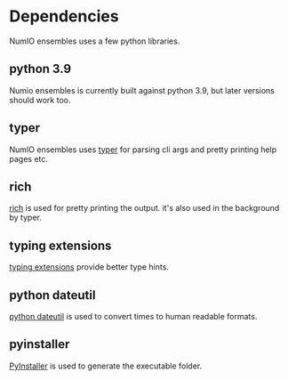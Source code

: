 # Dependencies
NumIO ensembles uses a few python libraries.

## python 3.9
Numio ensembles is currently built against python 3.9, but later versions should work too.

## typer

NumIO ensembles uses [typer](https://typer.tiangolo.com/) for parsing cli args and pretty printing help pages etc.


## rich
[rich](https://github.com/Textualize/rich) is used for pretty printing the output. it's also used in the background by typer.

## typing extensions
[typing extensions](https://pypi.org/project/typing-extensions/) provide better type hints.

## python dateutil
[python dateutil](https://pypi.org/project/python-dateutil/) is used to convert times to human readable formats.

## pyinstaller
[PyInstaller](https://pyinstaller.org/en/stable/index.html) is used to generate the executable folder.